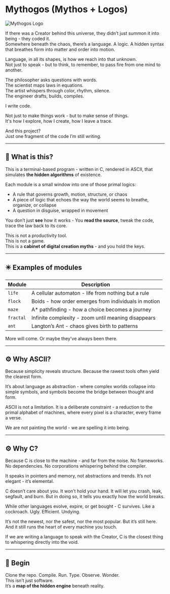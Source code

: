 # Mythogos (Mythos + Logos)

![Mythogos Logo](./assets/logo1.png)

If there was a Creator behind this universe, they didn’t just summon it into being - they coded it.  
Somewhere beneath the chaos, there’s a language. A logic. A hidden syntax that breathes form into matter and order into motion.

Language, in all its shapes, is how we reach into that unknown.  
Not just to speak - but to think, to remember, to pass fire from one mind to another.

The philosopher asks questions with words.  
The scientist maps laws in equations.  
The artist whispers through color, rhythm, silence.  
The engineer drafts, builds, compiles.

I write code.

Not just to make things work - but to make sense of things.  
It's how I explore, how I create, how I leave a trace.

And this project?  
Just one fragment of the code I’m still writing.

---

## 🧭 What is this?

This is a terminal-based program - written in C, rendered in ASCII, that simulates **the hidden algorithms** of existence.

Each module is a small window into one of those primal logics:
- A rule that governs growth, motion, structure, or chaos
- A piece of logic that echoes the way the world seems to breathe, organize, or collapse
- A question in disguise, wrapped in movement

You don’t just **see** how it works - You **read the source**, tweak the code, trace the law back to its core.

This is not a productivity tool.  
This is not a game.  
This is a **cabinet of digital creation myths** - and you hold the keys.

---

## ✴️ Examples of modules

| Module         | Description                                              |
|----------------|----------------------------------------------------------|
| `life`         | A cellular automaton - life from nothing but a rule      |
| `flock`        | Boids - how order emerges from individuals in motion     |
| `maze`         | A* pathfinding - how a choice becomes a journey          |
| `fractal`      | Infinite complexity - zoom until meaning disappears      |
| `ant`          | Langton’s Ant - chaos gives birth to patterns            |

More will come. Or maybe they've always been there.

---

## ⚙️ Why ASCII?

Because simplicity reveals structure.
Because the rawest tools often yield the clearest form.

It’s about language as abstraction - where complex worlds collapse into simple symbols,
and symbols become the bridge between thought and form.

ASCII is not a limitation.
It is a deliberate constraint - a reduction to the primal alphabet of machines,
where every pixel is a character, every frame a verse.

We are not painting the world - we are spelling it into being.

---

## ⚙️ Why C?

Because C is close to the machine - and far from the noise.
No frameworks. No dependencies. No corporations whispering behind the compiler.

It speaks in pointers and memory, not abstractions and trends.
It’s not elegant - it’s elemental.

C doesn’t care about you.
It won’t hold your hand.
It will let you crash, leak, segfault, and burn.
But in doing so, it tells you exactly how the world breaks.

While other languages evolve, expire, or get bought - C survives. 
Like a cockroach. Ugly. Efficient. Undying.

It’s not the newest, nor the safest, nor the most popular.
But it’s still here.
And it still runs the heart of every machine you touch.

If we are writing a language to speak with the Creator,
C is the closest thing to whispering directly into the void.


---

## 🚪 Begin

Clone the repo. Compile. Run. Type. Observe. Wonder.  
This isn’t just software.  
It’s a **map of the hidden engine** beneath reality.
